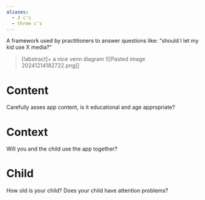 ```yaml
---
aliases:
  - 3 c's
  - three c's
---
```

A framework used by practitioners to answer questions like: "should I let my kid use X media?"

> [!abstract]+ a nice venn diagram
> ![[Pasted image 20241214182722.png]]

# Content 
Carefully asses app content, is it educational and age appropriate?

# Context
Will you and the child use the app together?

# Child
How old is your child? Does your child have attention problems?